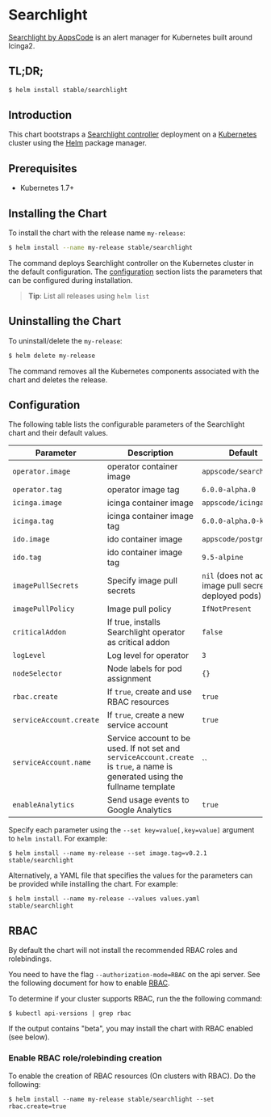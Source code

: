 # Searchlight
[Searchlight by AppsCode](https://github.com/appscode/searchlight) is an alert manager for Kubernetes built around Icinga2.

## TL;DR;

```bash
$ helm install stable/searchlight
```

## Introduction

This chart bootstraps a [Searchlight controller](https://github.com/appscode/searchlight) deployment on a [Kubernetes](http://kubernetes.io) cluster using the [Helm](https://helm.sh) package manager.

## Prerequisites

- Kubernetes 1.7+

## Installing the Chart
To install the chart with the release name `my-release`:
```bash
$ helm install --name my-release stable/searchlight
```
The command deploys Searchlight controller on the Kubernetes cluster in the default configuration. The [configuration](#configuration) section lists the parameters that can be configured during installation.

> **Tip**: List all releases using `helm list`

## Uninstalling the Chart

To uninstall/delete the `my-release`:

```bash
$ helm delete my-release
```

The command removes all the Kubernetes components associated with the chart and deletes the release.

## Configuration

The following table lists the configurable parameters of the Searchlight chart and their default values.


| Parameter                 | Description                                                       | Default                |
|---------------------------|-------------------------------------------------------------------|------------------------|
| `operator.image`          | operator container image                                          | `appscode/searchlight` |
| `operator.tag`            | operator image tag                                                | `6.0.0-alpha.0`        |
| `icinga.image`            | icinga container image                                            | `appscode/icinga`      |
| `icinga.tag`              | icinga container image tag                                        | `6.0.0-alpha.0-k8s`    |
| `ido.image`               | ido container image                                               | `appscode/postgress`   |
| `ido.tag`                 | ido container image tag                                           | `9.5-alpine`           |
| `imagePullSecrets`        | Specify image pull secrets                                        | `nil` (does not add image pull secrets to deployed pods) |
| `imagePullPolicy`         | Image pull policy                                                 | `IfNotPresent`         |
| `criticalAddon`           | If true, installs Searchlight operator as critical addon          | `false`                |
| `logLevel`                | Log level for operator                                            | `3`                    |
| `nodeSelector`            | Node labels for pod assignment                                    | `{}`                   |
| `rbac.create`             | If `true`, create and use RBAC resources                          | `true`                 |
| `serviceAccount.create`   | If `true`, create a new service account                           | `true`                 |
| `serviceAccount.name`     | Service account to be used. If not set and `serviceAccount.create` is `true`, a name is generated using the fullname template | `` |
| `enableAnalytics`         | Send usage events to Google Analytics                             | `true`                 |


Specify each parameter using the `--set key=value[,key=value]` argument to `helm install`. For example:

```console
$ helm install --name my-release --set image.tag=v0.2.1 stable/searchlight
```

Alternatively, a YAML file that specifies the values for the parameters can be provided while
installing the chart. For example:

```console
$ helm install --name my-release --values values.yaml stable/searchlight
```

## RBAC
By default the chart will not install the recommended RBAC roles and rolebindings.

You need to have the flag `--authorization-mode=RBAC` on the api server. See the following document for how to enable [RBAC](https://kubernetes.io/docs/admin/authorization/rbac/).

To determine if your cluster supports RBAC, run the the following command:

```console
$ kubectl api-versions | grep rbac
```

If the output contains "beta", you may install the chart with RBAC enabled (see below).

### Enable RBAC role/rolebinding creation

To enable the creation of RBAC resources (On clusters with RBAC). Do the following:

```console
$ helm install --name my-release stable/searchlight --set rbac.create=true
```

